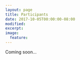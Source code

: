 ```yaml
---
layout: page
title: Participants
date: 2017-10-05T00:00:00-08:00
modified:
excerpt:
image:
  feature:
---
```


Coming soon...

<!--
Participation in the workshop will be by invitation only.
We are still confirming participants, and will continue to update this
page.

## Lecturers:

* Ira Rothstein (Carnegie Mellon)
* Tessa Baker (U Penn)
* Kent Yagi (Princeton)
* Vitor Cardoso (IST Lisbon)
* Norbert Wex (MPIfR, Bonn)
* Lam Hui (Columbia)
* Thomas Sotiriou (Nottingham)
* Kazuya Koyama (ICG Portsmouth)
* Niayesh Afshordi (Perimeter Institute)
* Clare Burrage (Nottingham)
* Jeremy Sakstein (ICG Portsmouth)

## Participants:

* Alexandre Barreira (MPA Garching)
* Emanuele Berti (U of Mississippi)
* Swetha Bhagwat (Syracuse)
* Phil Bull (Caltech/JPL)
* Alessandra Buonanno (AEI)
* Sean Carroll (Caltech)
* Yanbei Chen (Caltech)
* Ema Dimastrogiovanni (Arizona State)
* Olivier Doré (Caltech/JPL)
* Matteo Fasiello (Stanford)
* Chad Galley (Caltech)
* Davide Gerosa (Cambridge)
* Jérôme Gleyzes (Caltech/JPL)
* Leonardo Gualtieri (Rome Sapienza)
* Eric Huff (JPL)
* Maximiliano Isi (Caltech)
* Mark Kamionkowski (JHU)
* David Langlois (APC)
* Katherine J. Mack (University of Melbourne)
* Zachary Mark (Caltech)
* Bob McNees (Loyola University Chicago)
* Masato Minamitsuji (IST Lisbon)
* Abhilash Mishra (Caltech)
* Hironao Miyatake (JPL)
* David Nichols (Cornell)
* Paolo Pani (Rome Sapienza)
* Levon Pogosian (Simon Fraser U)
* Roland de Putter (Caltech)
* Patricia Schmidt (Caltech)
* Noah Sennett (UMD)
* Paolo Serra (JPL)
* Ulrich Sperhake (Cambridge)
* Leo C. Stein (Caltech)
* Mark Trodden (U. Penn)
* Ron Tso (Caltech)
* Michele Vallisneri (Caltech/JPL)
* Helvi Witek (Nottingham)
* Siavash Yasini (USC)
* Nicolás Yunes (Montana)
* Wayne Zhao (Harvard)
* Miguel Zumalacárregui (NORDITA) -->
